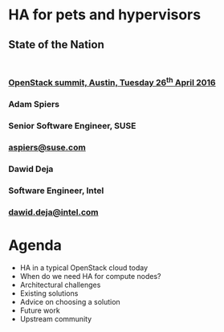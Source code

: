 <!-- .slide: data-state="cover" id="cover-page" data-menu-title="Compute node HA" data-timing="20" -->
<div class="title">
    <h1>HA for pets and hypervisors</h1>
    <h2 style="margin-bottom: 50px;">State of the Nation</h2>
    <h3>
      <a href="https://www.openstack.org/summit/austin-2016/summit-schedule/events/7327">
          OpenStack summit, Austin, Tuesday 26<sup>th</sup> April 2016
      </a>
    </h3>
</div>

<div class="row presenter">
    <div class="col-md-6">
        <h3 class="name">Adam Spiers</h3>
        <h3 class="job-title">Senior Software Engineer, SUSE</h3>
        <h3 class="email"><a href="mailto:aspiers@suse.com">aspiers@suse.com</a></h3>
    </div>
    <div class="col-md-6">
        <h3 class="name">Dawid Deja</h3>
        <h3 class="job-title">Software Engineer, Intel</h3>
        <h3 class="email"><a href="mailto:dawid.deja@intel.com">dawid.deja@intel.com</a></h3>
    </div>
</div>


<!-- .slide: data-state="normal" id="agenda" data-timing="30" -->
# Agenda

*   HA in a typical OpenStack cloud today
*   When do we need HA for compute nodes?
*   Architectural challenges
*   Existing solutions
*   Advice on choosing a solution
*   Future work
*   Upstream community
